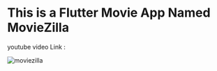 # This is a Flutter Movie App Named MovieZilla

youtube video Link :


![moviezilla](https://github.com/user-attachments/assets/ab2802ec-3319-44b8-a31b-111ae8db0a79)
